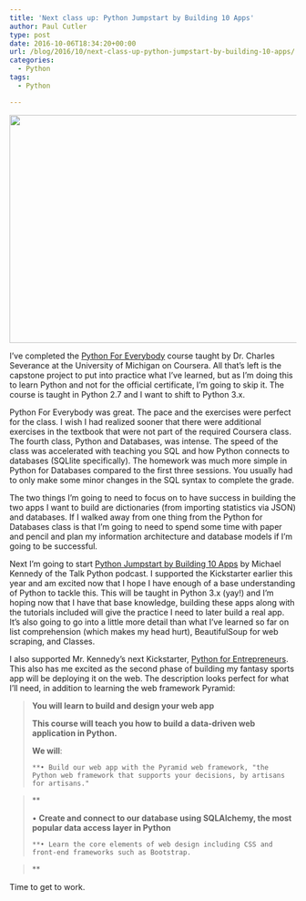 ```yaml
---
title: 'Next class up: Python Jumpstart by Building 10 Apps'
author: Paul Cutler
type: post
date: 2016-10-06T18:34:20+00:00
url: /blog/2016/10/next-class-up-python-jumpstart-by-building-10-apps/
categories:
  - Python
tags:
  - Python

---
```

<img class="alignnone size-full wp-image-6410" src="https://i0.wp.com/paulcutler.org/blog/wp-content/uploads/2016/10/Screenshot-2016-10-06-07.29.06.png?resize=700%2C400" width="700" height="400" data-recalc-dims="1" />

I’ve completed the [Python For Everybody][1] course taught by Dr. Charles Severance at the University of Michigan on Coursera. All that’s left is the capstone project to put into practice what I’ve learned, but as I’m doing this to learn Python and not for the official certificate, I’m going to skip it. The course is taught in Python 2.7 and I want to shift to Python 3.x.

Python For Everybody was great. The pace and the exercises were perfect for the class. I wish I had realized sooner that there were additional exercises in the textbook that were not part of the required Coursera class. The fourth class, Python and Databases, was intense. The speed of the class was accelerated with teaching you SQL and how Python connects to databases (SQLlite specifically). The homework was much more simple in Python for Databases compared to the first three sessions. You usually had to only make some minor changes in the SQL syntax to complete the grade.

The two things I’m going to need to focus on to have success in building the two apps I want to build are dictionaries (from importing statistics via JSON) and databases. If I walked away from one thing from the Python for Databases class is that I’m going to need to spend some time with paper and pencil and plan my information architecture and database models if I’m going to be successful.

Next I’m going to start [Python Jumpstart by Building 10 Apps][2] by Michael Kennedy of the Talk Python podcast. I supported the Kickstarter earlier this year and am excited now that I hope I have enough of a base understanding of Python to tackle this. This will be taught in Python 3.x (yay!) and I’m hoping now that I have that base knowledge, building these apps along with the tutorials included will give the practice I need to later build a real app. It’s also going to go into a little more detail than what I’ve learned so far on list comprehension (which makes my head hurt), BeautifulSoup for web scraping, and Classes.

I also supported Mr. Kennedy’s next Kickstarter, [Python for Entrepreneurs][3]. This also has me excited as the second phase of building my fantasy sports app will be deploying it on the web. The description looks perfect for what I’ll need, in addition to learning the web framework Pyramid:

> **You will learn to build and design your web app**
> 
> **This course will teach you how to build a data-driven web application in Python.** 
> 
> **We will**:
> 
>     **• Build our web app with the Pyramid web framework, "the Python web framework that supports your decisions, by artisans for artisans."
  
>** 
> 
> • **Create and connect to our database using SQLAlchemy, the most popular data access layer in Python** 
> 
>     **• Learn the core elements of web design including CSS and front-end frameworks such as Bootstrap.
  
>** 

Time to get to work.

 [1]: https://www.coursera.org/specializations/python
 [2]: https://training.talkpython.fm/courses/details/python-language-jumpstart-building-10-apps
 [3]: https://training.talkpython.fm/courses/explore_entrepreneurs/python-for-entrepreneurs-build-and-launch-your-online-business